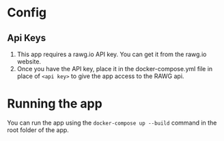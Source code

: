 # Config

## Api Keys

1. This app requires a rawg.io API key. You can get it from the rawg.io website.
2. Once you have the API key, place it in the docker-compose.yml file in place of `<api key>` to give the app access to the RAWG api.

# Running the app

You can run the app using the `docker-compose up --build` command in the root folder of the app. 
